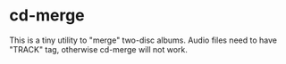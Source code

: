 # cd-merge

This is a tiny utility to "merge" two-disc albums. Audio files need to have "TRACK" tag, otherwise cd-merge will not work.
